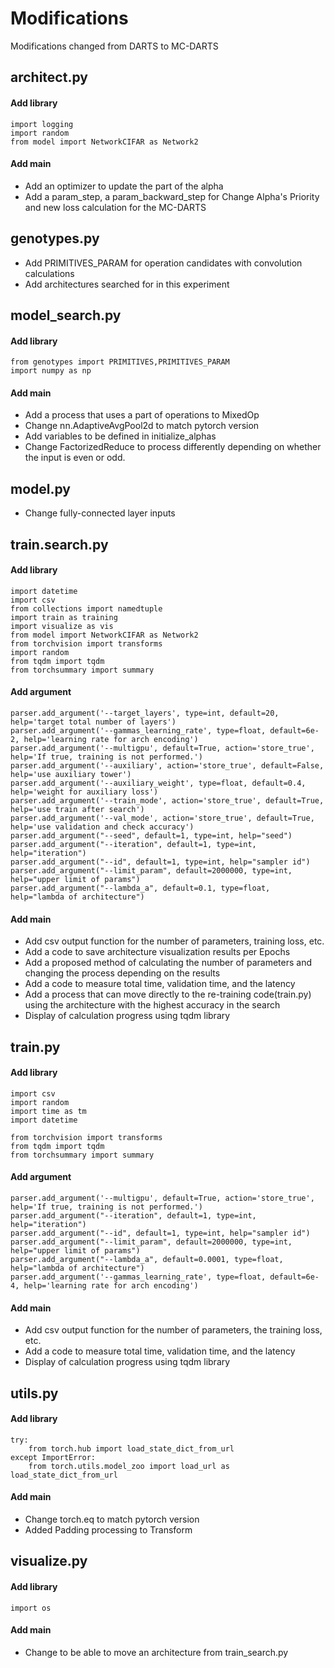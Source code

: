 # Modifications
Modifications changed from DARTS to MC-DARTS


## architect.py

#### Add library
```
import logging
import random
from model import NetworkCIFAR as Network2
```

#### Add main
- Add an optimizer to update the part of the alpha
- Add a param_step, a param_backward_step for Change Alpha's Priority and new loss calculation for the MC-DARTS


## genotypes.py 
- Add PRIMITIVES_PARAM for operation candidates with convolution calculations
- Add architectures searched for in this experiment

## model_search.py

#### Add library
```
from genotypes import PRIMITIVES,PRIMITIVES_PARAM
import numpy as np
```
#### Add main
- Add a process that uses a part of operations to MixedOp
- Change nn.AdaptiveAvgPool2d to match pytorch version
- Add variables to be defined in initialize_alphas
- Change FactorizedReduce to process differently depending on whether the input is even or odd.

## model.py
- Change fully-connected layer inputs

## train.search.py

#### Add library
```
import datetime
import csv
from collections import namedtuple
import train as training
import visualize as vis
from model import NetworkCIFAR as Network2
from torchvision import transforms
import random
from tqdm import tqdm
from torchsummary import summary
```
#### Add argument
```
parser.add_argument('--target_layers', type=int, default=20, help='target total number of layers')
parser.add_argument('--gammas_learning_rate', type=float, default=6e-2, help='learning rate for arch encoding')
parser.add_argument('--multigpu', default=True, action='store_true', help='If true, training is not performed.')
parser.add_argument('--auxiliary', action='store_true', default=False, help='use auxiliary tower')
parser.add_argument('--auxiliary_weight', type=float, default=0.4, help='weight for auxiliary loss')
parser.add_argument('--train_mode', action='store_true', default=True, help='use train after search')
parser.add_argument('--val_mode', action='store_true', default=True, help='use validation and check accuracy')
parser.add_argument("--seed", default=1, type=int, help="seed")
parser.add_argument("--iteration", default=1, type=int, help="iteration")
parser.add_argument("--id", default=1, type=int, help="sampler id")
parser.add_argument("--limit_param", default=2000000, type=int, help="upper limit of params")
parser.add_argument("--lambda_a", default=0.1, type=float, help="lambda of architecture")
```
#### Add main
- Add csv output function for the number of parameters, training loss, etc.
- Add a code to save architecture visualization results per Epochs
- Add a proposed method of calculating the number of parameters and changing the process depending on the results
- Add a code to measure total time, validation time, and the latency
- Add a process that can move directly to the re-training code(train.py) using the architecture with the highest accuracy in the search
- Display of calculation progress using tqdm library

## train.py

#### Add library
```
import csv
import random
import time as tm
import datetime

from torchvision import transforms
from tqdm import tqdm
from torchsummary import summary
```
#### Add argument
```
parser.add_argument('--multigpu', default=True, action='store_true', help='If true, training is not performed.')
parser.add_argument("--iteration", default=1, type=int, help="iteration")
parser.add_argument("--id", default=1, type=int, help="sampler id")
parser.add_argument("--limit_param", default=2000000, type=int, help="upper limit of params")
parser.add_argument("--lambda_a", default=0.0001, type=float, help="lambda of architecture") 
parser.add_argument('--gammas_learning_rate', type=float, default=6e-4, help='learning rate for arch encoding')
```
#### Add main
- Add csv output function for the number of parameters, the training loss, etc.
- Add a code to measure total time, validation time, and the latency
- Display of calculation progress using tqdm library

## utils.py

#### Add library
```
try:
    from torch.hub import load_state_dict_from_url
except ImportError:
    from torch.utils.model_zoo import load_url as load_state_dict_from_url
```
#### Add main
- Change torch.eq to match pytorch version
- Added Padding processing to Transform

## visualize.py

#### Add library
```
import os
```
#### Add main
- Change to be able to move an architecture from train_search.py
